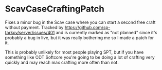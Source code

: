 # ScavCaseCraftingPatch
Fixes a minor bug in the Scav case where you can start a second free craft without payment. Tracked by https://github.com/sp-tarkov/server/issues/401 and is currently marked as "not planned" since it's probably a bug in live, but it was really bothering me so I made a patch for it.

This is probably unlikely for most people playing SPT, but if you have something like ODT Softcore you're going to be doing a lot of crafting very quickly and may reach max crafting more often than not.
